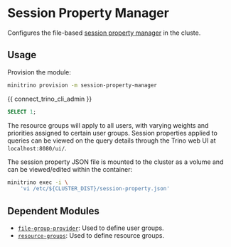 # Session Property Manager

Configures the file-based [session property
manager](https://trino.io/docs/current/admin/session-property-managers.html) in
the cluste.

## Usage

Provision the module:

```sh
minitrino provision -m session-property-manager
```

{{ connect_trino_cli_admin }}

```sql
SELECT 1;
```

The resource groups will apply to all users, with varying weights and priorities
assigned to certain user groups. Session properties applied to queries can be
viewed on the query details through the Trino web UI at `localhost:8080/ui/`.

The session property JSON file is mounted to the cluster as a volume and can be
viewed/edited within the container:

```sh
minitrino exec -i \
    'vi /etc/${CLUSTER_DIST}/session-property.json'
```

## Dependent Modules

- [`file-group-provider`](./file-group-provider.md): Used to define user groups.
- [`resource-groups`](./resource-groups.md): Used to define resource groups.
